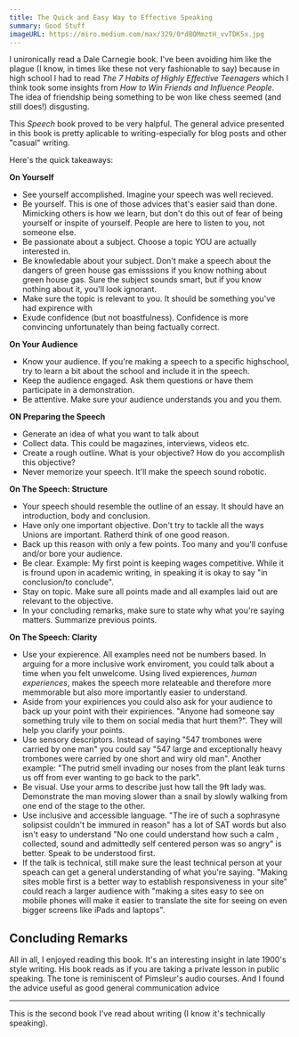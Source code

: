 ```yaml
---
title: The Quick and Easy Way to Effective Speaking 
summary: Good Stuff
imageURL: https://miro.medium.com/max/329/0*dBQMmztH_vvTDK5x.jpg
---
```


I unironically read a Dale Carnegie book. I've been avoiding him like the plague (I know, in times like these not very fashionable to say) because in high school I had to read *The 7 Habits of Highly Effective Teenagers* which I think took some insights from *How to Win Friends and Influence People*. The idea of friendship  being something to be won like chess seemed (and still does!) disgusting. 

This *Speech* book proved to be very halpful. The general advice presented in this book is pretty aplicable to writing-especially for blog posts and other "casual" writing.

Here's the quick takeaways:

**On Yourself** 

* See yourself accomplished. Imagine your speech was well recieved.
* Be yourself. This is one of those advices that's easier said than done. Mimicking others is how we learn, but don't do this out of fear of being yourself or inspite of yourself. People are here to listen to you, not someone else.
* Be passionate about a subject. Choose a topic YOU are actually interested in. 
* Be knowledable about your subject. Don't make a speech about the dangers of green house gas emisssions if you know nothing about green house gas. Sure the subject sounds smart, but if you know nothing about it, you'll look ignorant.
* Make sure the topic is relevant to you. It should be something you've had expirence with
* Exude confidence (but not boastfulness). Confidence is more convincing unfortunately than being factually correct. 

**On Your Audience**

* Know your audience. If you're making a speech to a specific highschool, try to learn a bit about the school and include it in the speech.
* Keep the audience engaged. Ask them questions or have them participate in a demonstration.
* Be attentive. Make sure your audience understands you and you them.

**ON Preparing the Speech**

* Generate an idea of what you want to talk about
* Collect data. This could be magazines, interviews, videos etc.
* Create a rough outline. What is your objective? How do you accomplish this objective?
* Never memorize your speech. It'll make the speech sound robotic.

**On The Speech: Structure**

* Your speech should resemble the outline of an essay. It should have an introduction, body and conclusion.
* Have only one important objective. Don't try to tackle all the ways Unions are important. Ratherd think of one good reason.
* Back up this reason with only a few points. Too many and you'll confuse and/or bore your audience.
* Be clear. Example: My first point is keeping wages competitive. While it is fround upon in academic writing, in speaking it is okay to say "in conclusion/to conclude".
* Stay on topic. Make sure all points made and all examples laid out are relevant to the objective.
* In your concluding remarks, make sure to state why what you're saying matters. Summarize previous points.

**On The Speech: Clarity**

* Use your expierence. All examples need not be numbers based. In arguing for a more inclusive work enviroment, you could talk about a time when you felt unwelcome. Using lived expierences, *human experiences*, makes the speech more relateable and therefore more memmorable but also more importantly easier to understand.
* Aside from your expiriences you could also ask for your audience to back up your point with their expiriences. "Anyone had someone say something truly vile to them on social media that hurt them?". They will help you clarify your points.
* Use sensory descriptors. Instead of saying "547 trombones were carried by one man" you could say "547 large and exceptionally heavy trombones were carried by one short and wiry old man". Another example: "The putrid smell invading our noses from the plant leak turns us off from ever wanting to go back to the park".
* Be visual. Use your arms to describe just how tall the 9ft lady was. Demonstrate the man moving slower than a snail by slowly walking from one end of the stage to the other.
* Use inclusive and accessible language. "The ire of such a sophrasyne solipsist couldn't be immured in reason" has a lot of SAT words but also isn't easy to understand "No one could understand how such a calm , collected, sound and admittedly self centered person was so angry" is better. Speak to be understood first.
* If the talk is technical, still make sure the least technical person at your speach can get a general understanding of what you're saying. "Making sites moble first is a better way to establish responsiveness in your site" could reach a larger audience with "making a sites easy to see on mobile phones will make it easier to translate the site for seeing on even bigger screens like iPads and laptops". 

## Concluding Remarks

All in all, I enjoyed reading this book. It's an interesting insight in late 1900's style writing. His book reads as if you are taking a private lesson in public speaking. The tone is reminiscent of Pimsleur's audio courses. And I found the advice useful as good general communication advice
___
This is the second book I've read about writing (I know it's technically speaking).
